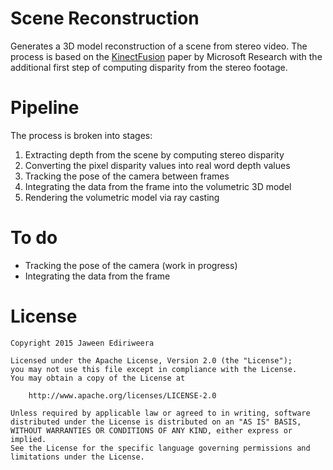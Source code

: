 Scene Reconstruction
====================
Generates a 3D model reconstruction of a scene from stereo video.
The process is based on the [KinectFusion][1] paper by Microsoft Research with the additional first step of computing disparity from the stereo footage.

Pipeline
========
The process is broken into stages:
 1. Extracting depth from the scene by computing stereo disparity  
 2. Converting the pixel disparity values into real word depth values
 3. Tracking the pose of the camera between frames
 4. Integrating the data from the frame into the volumetric 3D model
 5. Rendering the volumetric model via ray casting

To do
=====
 * Tracking the pose of the camera (work in progress)
 * Integrating the data from the frame

License
=====
	Copyright 2015 Jaween Ediriweera

	Licensed under the Apache License, Version 2.0 (the "License");
	you may not use this file except in compliance with the License.
	You may obtain a copy of the License at

		http://www.apache.org/licenses/LICENSE-2.0

	Unless required by applicable law or agreed to in writing, software
	distributed under the License is distributed on an "AS IS" BASIS,
	WITHOUT WARRANTIES OR CONDITIONS OF ANY KIND, either express or implied.
	See the License for the specific language governing permissions and
	limitations under the License.




[1]: http://research.microsoft.com/en-us/projects/surfacerecon/
